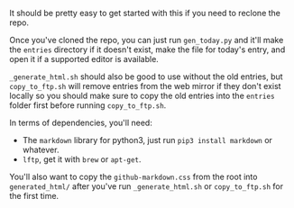 It should be pretty easy to get started with this if you need to reclone the repo.

Once you've cloned the repo, you can just run `gen_today.py` and it'll make the `entries` directory if it doesn't exist, make the file for today's entry, and open it if a supported editor is available.

`_generate_html.sh` should also be good to use without the old entries, but `copy_to_ftp.sh` will remove entries from the web mirror if they don't exist locally so you should make sure to copy the old entries into the `entries` folder first before running `copy_to_ftp.sh`.

In terms of dependencies, you'll need:
- The `markdown` library for python3, just run `pip3 install markdown` or whatever.
- `lftp`, get it with `brew` or `apt-get`.

You'll also want to copy the `github-markdown.css` from the root into `generated_html/` after you've run `_generate_html.sh` or `copy_to_ftp.sh` for the first time.
